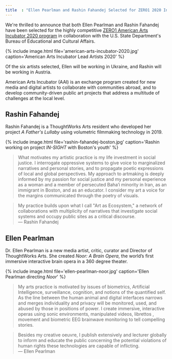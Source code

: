 ```yaml
---
title  : "Ellen Pearlman and Rashin Fahandej Selected for ZERO1 2020 Incubator"
---
```

We're thrilled to announce that both Ellen Pearlman and Rashin Fahandej have been selected for the highly competitive  [ZERO1 American Arts Incubator 2020 program](https://americanartsincubator.org/american-arts-incubator-2020-lead-artist-announcement/) in collaboration with the U.S. State Department's Bureau of Educational and Cultural Affairs.

{% include image.html file='american-arts-incubator-2020.jpg'
   caption='American Arts Incubator Lead Artists 2020' %}

Of the six artists selected, Ellen will be working in Ukraine, and Rashin will be working in Austria.

<!--excerpt-ends-->

American Arts Incubator (AAI) is an exchange program created for new media and digital artists to collaborate with communities abroad, and to develop community-driven public art projects that address a multitude of challenges at the local level.

## Rashin Fahandej

Rashin Fahandej is a ThoughtWorks Arts resident who developed her project _A Father's Lullaby_ using volumetric filmmaking technology in 2019.

{% include image.html file='rashin-fahandej-boston.jpg'
   caption='Rashin working on project _IN-SIGHT_ with Boston\'s youth' %}

> What motivates my artistic practice is my life investment in social justice. I interrogate oppressive systems to give voice to marginalized narratives and personal stories, and to propagate poetic expressions of local and global perspectives. My approach to artmaking is deeply informed by my passion for social justice and my personal experience as a woman and a member of persecuted Baha’i minority in Iran, as an immigrant in Boston, and as an educator. I consider my art a voice for the margins communicated through the poetry of visuals.

> My practice builds upon what I call "Art as Ecosystem," a network of collaborations with multiplicity of narratives that investigate social systems and occupy public sites as a critical discourse.<br><span class='quotee'>— Rashin Fahandej</span>

## Ellen Pearlman

Dr. Ellen Pearlman is a new media artist, critic, curator and Director of ThoughtWorks Arts. She created _Noor: A Brain Opera_, the world’s first immersive interactive brain opera in a 360 degree theater.

{% include image.html file='ellen-pearlman-noor.jpg'
   caption='Ellen Pearlman directing _Noor_' %}

> My arts practice is motivated by issues of biometrics, Artificial Intelligence, surveillance, cognition, and notions of the quantified self. As the line between the human animal and digital interfaces narrows and merges individuality and privacy will be monitored, used, and abused by those in positions of power. I create immersive, interactive operas using sonic environments, manipulated videos, librettos , movement and biometric EEG brainwave monitoring to tell compelling stories.

> Besides my creative oeuvre, I publish extensively and lecturer globally to inform and educate the public concerning  the potential violations of human rights these technologies are capable of inflicting.<br><span class='quotee'>— Ellen Pearlman</span>

